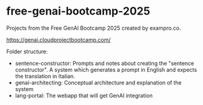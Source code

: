 # free-genai-bootcamp-2025

Projects from the Free GenAI Bootcamp 2025 created by exampro.co.

https://genai.cloudprojectbootcamp.com/

Folder structure:
- sentence-constructor: Prompts and notes about creating the "sentence constructor". A system which generates a prompt in English and expects the translation in Italian.
- genai-architecting: Conceptual architecture and explanation of the system
- lang-portal: The webapp that will get GenAI integration
